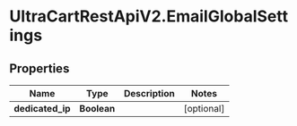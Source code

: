 # UltraCartRestApiV2.EmailGlobalSettings

## Properties

Name | Type | Description | Notes
------------ | ------------- | ------------- | -------------
**dedicated_ip** | **Boolean** |  | [optional] 


